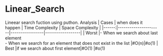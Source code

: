 # Linear_Search
Lineear search fuction using puthon.
Analysis
| Cases | when does it happen | Time Complexity | Space Complexity |
|------:|----------------------|-----------------|------------------|
| Worst |- When we search about last element  
        - When we search for an element that does not exist in the list |#O(n)|#o(1)
| Best  |if we search about first element|#O(1)  |#o(1)
